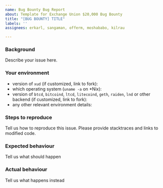 ```yaml
---
name: Bug Bounty Bug Report
about: Template for Exchange Union $20,000 Bug Bounty
title: "[BUG BOUNTY] TITLE"
labels: ''
assignees: erkarl, sangaman, offerm, moshababo, kilrau

---
```


### Background

Describe your issue here.

### Your environment

* version of `xud` (if customized, link to fork):
* which operating system (`uname -a` on *Nix):
* version of `btcd`, `bitcoind`, `ltcd`, `litecoind`, `geth`, `raiden`, `lnd` or other backend (if customized, link to fork):
* any other relevant environment details:

### Steps to reproduce

Tell us how to reproduce this issue. Please provide stacktraces and links to modified code.

### Expected behaviour

Tell us what should happen

### Actual behaviour

Tell us what happens instead
